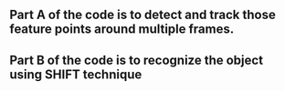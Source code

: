 ## Part A of the code is to detect and track those feature points around multiple frames.
## Part B of the code is to recognize the object using SHIFT technique 
